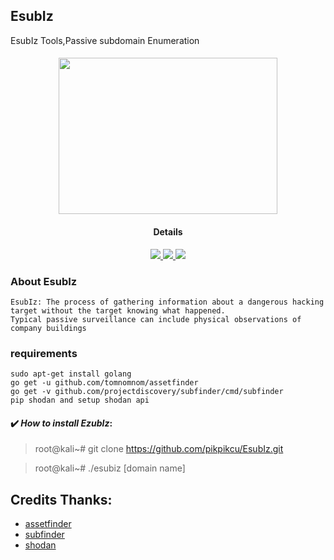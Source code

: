 ## EsubIz 

EsubIz Tools,Passive subdomain Enumeration

<h4 align="center"><img src="https://raw.githubusercontent.com/pikpikcu/EsubIz/master/logo.jpg" width="350px" height="250px">

</a>
<h4 align="center">Details</h4>                
<p align="center">
  </a>
  <a href="https://ru.m.wikipedia.org/wiki/bash">
    <img src="https://img.shields.io/badge/language-bash-green.svg">
 </a>
  <a href="https://github.com/pikpikcu/EsubIz">
    <img src="https://img.shields.io/badge/version-V1.0-green.svg">
 </a>
   <a href="https://github.com/pikpikcu/EsubIz/blob/master/LICENSE">
   <img src="https://img.shields.io/badge/LICENSE-red.svg">
   </a>
 </a>
</p>

### About EsubIz 

    EsubIz: The process of gathering information about a dangerous hacking target without the target knowing what happened. 
    Typical passive surveillance can include physical observations of company buildings

### requirements

    sudo apt-get install golang
    go get -u github.com/tomnomnom/assetfinder
    go get -v github.com/projectdiscovery/subfinder/cmd/subfinder
    pip shodan and setup shodan api

#### ✔️ ***How to install EzubIz***:

> root@kali~# git clone https://github.com/pikpikcu/EsubIz.git

> root@kali~# ./esubiz [domain name]


 Credits Thanks:
------------

* [assetfinder](https://github.com/tomnomnom/assetfinder)
* [subfinder](https://github.com/projectdiscovery/subfinder)
* [shodan](https://shodan.io)
